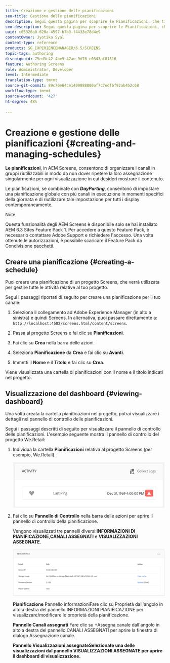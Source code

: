 ```yaml
---
title: Creazione e gestione delle pianificazioni
seo-title: Gestione delle pianificazioni
description: Segui questa pagina per scoprire le Pianificazioni, che ti consente di organizzare i canali in gruppi riutilizzabili in modo da non dover ripetere la loro assegnazione singolarmente per ogni visualizzazione in cui desideri mostrare il contenuto.
seo-description: Segui questa pagina per scoprire le Pianificazioni, che ti consente di organizzare i canali in gruppi riutilizzabili in modo da non dover ripetere la loro assegnazione singolarmente per ogni visualizzazione in cui desideri mostrare il contenuto.
uuid: c05328a0-620a-4597-b7b3-f4433e78d4e9
contentOwner: Jyotika Syal
content-type: reference
products: SG_EXPERIENCEMANAGER/6.5/SCREENS
topic-tags: authoring
discoiquuid: 75ed3c42-4be9-42ae-9d76-e0343af81516
feature: Authoring Screens
role: Administrator, Developer
level: Intermediate
translation-type: tm+mt
source-git-commit: 89c70e64ce1409888800af7c7edfbf92ab4b2c68
workflow-type: tm+mt
source-wordcount: '427'
ht-degree: 48%

---
```



# Creazione e gestione delle pianificazioni {#creating-and-managing-schedules}

**Le pianificazioni**, in AEM Screens, consentono di organizzare i canali in gruppi riutilizzabili in modo da non dover ripetere la loro assegnazione singolarmente per ogni visualizzazione in cui desideri mostrare il contenuto.

Le pianificazioni, se combinate con ***DayParting***, consentono di impostare una pianificazione globale con più canali in esecuzione in momenti specifici della giornata e di riutilizzare tale impostazione per tutti i display contemporaneamente.

>[!NOTE]
>
>Questa funzionalità degli AEM Screens è disponibile solo se hai installato AEM 6.3 Sites Feature Pack 1. Per accedere a questo Feature Pack, è necessario contattare Adobe Support e richiedere l&#39;accesso. Una volta ottenute le autorizzazioni, è possibile scaricare il Feature Pack da Condivisione pacchetti.

## Creare una pianificazione {#creating-a-schedule}

Puoi creare una pianificazione di un progetto Screens, che verrà utilizzata per gestire tutte le attività relative al tuo progetto.

Segui i passaggi riportati di seguito per creare una pianificazione per il tuo canale:

1. Seleziona il collegamento ad Adobe Experience Manager (in alto a sinistra) e quindi Screens. In alternativa, puoi passare direttamente a: `http://localhost:4502/screens.html/content/screens`.
1. Passa al progetto Screens e fai clic su **Pianificazioni**.
1. Fai clic su **Crea** nella barra delle azioni.
1. Seleziona **Pianificazione** da **Crea** e fai clic su **Avanti**.

1. Immetti il **Nome** e il **Titolo** e fai clic su **Crea**.

Viene visualizzata una cartella di pianificazioni con il nome e il titolo indicati nel progetto.


## Visualizzazione del dashboard {#viewing-dashboard}

Una volta creata la cartella pianificazioni nel progetto, potrai visualizzare i dettagli nel pannello di controllo delle pianificazioni.

Segui i passaggi descritti di seguito per visualizzare il pannello di controllo delle pianificazioni. L&#39;esempio seguente mostra il pannello di controllo del progetto We.Retail:

1. Individua la cartella **Pianificazioni** relativa al progetto Screens (per esempio, We.Retail).

   ![chlimage_1](assets/chlimage_1.png)

1. Fai clic su **Pannello di Controllo** nella barra delle azioni per aprire il pannello di controllo della pianificazione.

   Vengono visualizzati tre pannelli diversi:**INFORMAZIONI DI PIANIFICAZIONE**,**CANALI ASSEGNATI** e **VISUALIZZAZIONI ASSEGNATE**.

   ![chlimage_1-1](assets/chlimage_1-1.png)

   **Pianificazione** Pannello informazioniFare clic su Proprietà dall&#39;angolo in alto a destra del pannello INFORMAZIONI PIANIFICAZIONE per visualizzare/modificare le proprietà della pianificazione.

   **Pannello Canali assegnati** Fare clic su +Assegna canale dall&#39;angolo in alto a destra del pannello CANALI ASSEGNATI per aprire la finestra di dialogo Assegnazione canale.

   **Pannello Visualizzazioni assegnateSelezionate una delle visualizzazioni dal pannello VISUALIZZAZIONI ASSEGNATE per aprire il dashboard di visualizzazione.** 


